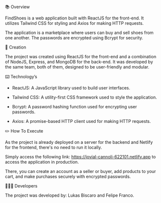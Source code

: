 📚 Overview

FindShoes is a web application built with ReactJS for the front-end. It utilizes Tailwind CSS for styling and Axios for making HTTP requests. 

The application is a marketplace where users can buy and sell shoes from one another. The passwords are encrypted using Bcrypt for security.

💭 Creation

The project was created using ReactJS for the front-end and a combination of NodeJS, Express, and MongoDB for the back-end. It was developed by the same team, both of them, designed to be user-friendly and modular.

⌨️ Technology’s

* ReactJS: A JavaScript library used to build user interfaces.

* Tailwind CSS: A utility-first CSS framework used to style the application.

* Bcrypt: A password hashing function used for encrypting user passwords.

* Axios: A promise-based HTTP client used for making HTTP requests.

✏️ How To Execute

As the project is already deployed on a server for the backend and Netlify for the frontend, there's no need to run it locally.

Simply access the following link:  https://jovial-cannoli-622101.netlify.app  to access the application in production.

There, you can create an account as a seller or buyer, add products to your cart, and make purchases securely with encrypted passwords.

👨🏻‍💻 Developers

The project was developed by: Lukas Biscaro and Felipe Franco.